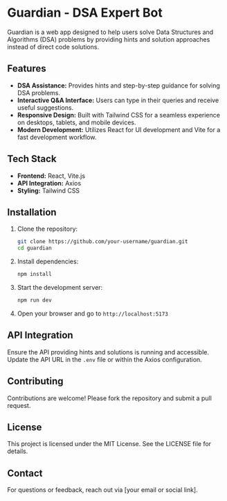 # Guardian - DSA Expert Bot

Guardian is a web app designed to help users solve Data Structures and Algorithms (DSA) problems by providing hints and solution approaches instead of direct code solutions.

## Features
- **DSA Assistance:** Provides hints and step-by-step guidance for solving DSA problems.
- **Interactive Q&A Interface:** Users can type in their queries and receive useful suggestions.
- **Responsive Design:** Built with Tailwind CSS for a seamless experience on desktops, tablets, and mobile devices.
- **Modern Development:** Utilizes React for UI development and Vite for a fast development workflow.

## Tech Stack
- **Frontend:** React, Vite.js
- **API Integration:** Axios
- **Styling:** Tailwind CSS

## Installation

1. Clone the repository:
    ```bash
    git clone https://github.com/your-username/guardian.git
    cd guardian
    ```

2. Install dependencies:
    ```bash
    npm install
    ```

3. Start the development server:
    ```bash
    npm run dev
    ```

4. Open your browser and go to `http://localhost:5173`

## API Integration
Ensure the API providing hints and solutions is running and accessible. Update the API URL in the `.env` file or within the Axios configuration.

## Contributing
Contributions are welcome! Please fork the repository and submit a pull request.

## License
This project is licensed under the MIT License. See the LICENSE file for details.

## Contact
For questions or feedback, reach out via [your email or social link].
